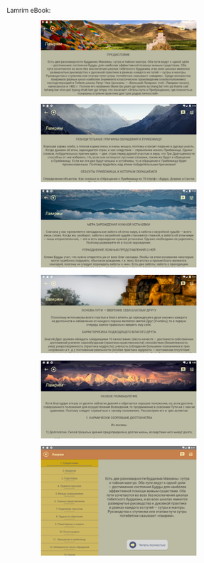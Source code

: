 Lamrim eBook:

<p align="center">
  <img src="https://github.com/alexrnov/Files/blob/master/Lamrim1.png" width="350" title="Lamrim">
</p>

<p align="center">
  <img src="https://github.com/alexrnov/Files/blob/master/Lamrim2.png" width="350" title="Lamrim">
</p>

<p align="center">
  <img src="https://github.com/alexrnov/Files/blob/master/Lamrim3.png" width="350" title="Lamrim">
</p>

<p align="center">
  <img src="https://github.com/alexrnov/Files/blob/master/Lamrim4.png" width="350" title="Lamrim">
</p>

<p align="center">
  <img src="https://github.com/alexrnov/Files/blob/master/Lamrim5.png" width="350" title="Lamrim">
</p>

<p align="center">
  <img src="https://github.com/alexrnov/Files/blob/master/Lamrim6.png" width="350" title="Lamrim">
</p>
